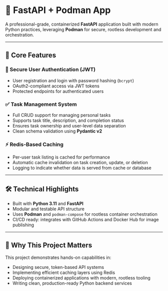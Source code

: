 
# 🚀 FastAPI + Podman App

A professional-grade, containerized **FastAPI** application built with modern Python practices, leveraging **Podman** for secure, rootless development and orchestration.

---

## 🌟 Core Features

### 🔐 Secure User Authentication (JWT)
- User registration and login with password hashing (`bcrypt`)
- OAuth2-compliant access via JWT tokens
- Protected endpoints for authenticated users

### ✅ Task Management System
- Full CRUD support for managing personal tasks
- Supports task title, description, and completion status
- Ensures task ownership and user-level data separation
- Clean schema validation using **Pydantic v2**

### ⚡ Redis-Based Caching
- Per-user task listing is cached for performance
- Automatic cache invalidation on task creation, update, or deletion
- Logging to indicate whether data is served from cache or database

---

## 🛠️ Technical Highlights

- Built with **Python 3.11** and **FastAPI**
- Modular and testable API structure
- Uses **Podman** and `podman-compose` for rootless container orchestration
- CI/CD ready: integrates with GitHub Actions and Docker Hub for image publishing

---

## 💼 Why This Project Matters

This project demonstrates hands-on capabilities in:

- Designing secure, token-based API systems
- Implementing efficient caching layers using Redis
- Deploying containerized applications with modern, rootless tooling
- Writing clean, production-ready Python backend services



